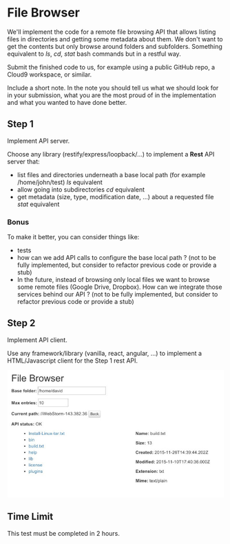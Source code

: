 # File Browser

We'll implement the code for a remote file browsing API that allows listing files
in directories and getting some metadata about them.
We don't want to get the contents but only browse around folders and subfolders.
Something equivalent to *ls*, *cd*, *stat* bash commands but in a restful way.

Submit the finished code to us, for example using a public GitHub repo, a Cloud9
workspace, or similar.

Include a short note. In the note you should tell us what we should
look for in your submission, what you are the most proud of in the implementation and
what you wanted to have done better.

## Step 1

Implement API server.

Choose any library (restify/express/loopback/...) to implement a **Rest** API server that:
 * list files and directories underneath a base local path (for example /home/john/test)
   _ls_ equivalent
 * allow going into subdirectories
   _cd_ equivalent
 * get metadata (size, type, modification date, ...) about a requested file
   _stat_ equivalent


### Bonus

To make it better, you can consider things like:
 * tests
 * how can we add API calls to configure the base local path ?
   (not to be fully implemented, but consider to refactor previous code or provide a stub)
 * In the future, instead of browsing only local files we want to browse some
   remote files (Google Drive, Dropbox). How can we integrate those services
   behind our API ?
   (not to be fully implemented, but consider to refactor previous code or provide a stub)

## Step 2

Implement API client.

Use any framework/library (vanilla, react, angular, ...) to implement a HTML/Javascript client for the Step 1 rest API.

![example screen shot](/client_example.jpg?raw=true)

## Time Limit

This test must be completed in 2 hours.
